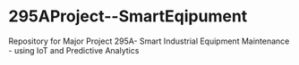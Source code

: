 # 295AProject--SmartEqipument
Repository for Major Project 295A- Smart Industrial Equipment Maintenance - using IoT and   Predictive Analytics
